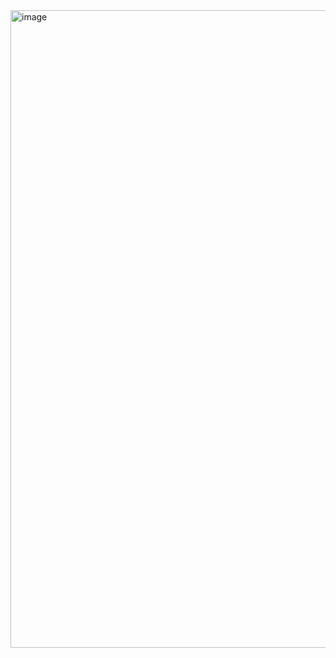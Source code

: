 <img width="1740" height="1020" alt="image" src="https://github.com/user-attachments/assets/bf22ac37-42e8-46ee-ab4c-61ff53d59688" />

